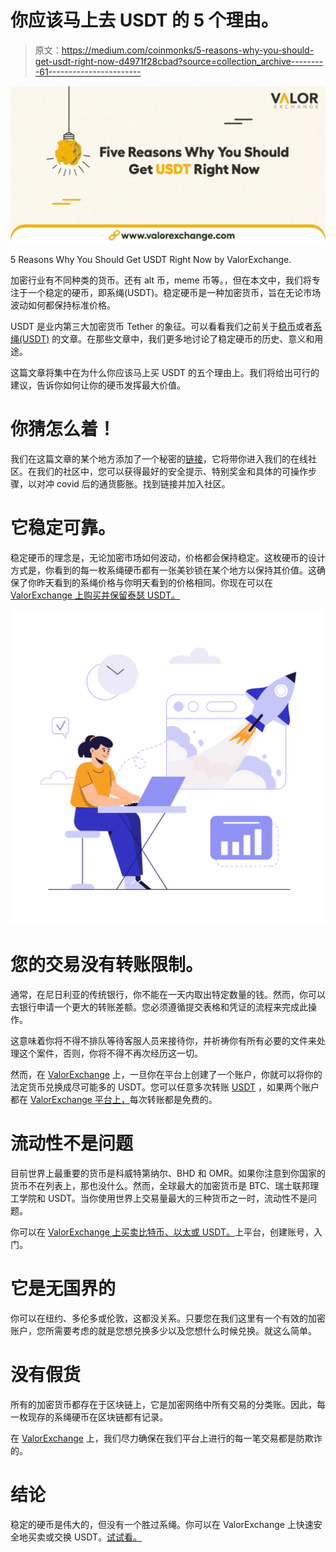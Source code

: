 # 你应该马上去 USDT 的 5 个理由。

> 原文：<https://medium.com/coinmonks/5-reasons-why-you-should-get-usdt-right-now-d4971f28cbad?source=collection_archive---------61----------------------->

![](img/fa08430b94af526841dfc8a6b3bbfd1d.png)

5 Reasons Why You Should Get USDT Right Now by ValorExchange.

加密行业有不同种类的货币。还有 alt 币，meme 币等。，但在本文中，我们将专注于一个稳定的硬币，即系绳(USDT)。稳定硬币是一种加密货币，旨在无论市场波动如何都保持标准价格。

USDT 是业内第三大加密货币 Tether 的象征。可以看看我们之前关于[稳币](https://valorexchange.com/blog/post?slug=what-is-a-stable-coin-a-beginners-guide)或者[系绳(USDT)](https://valorexchange.com/blog/post?slug=what-is-tether-and-how-does-it-work) 的文章。在那些文章中，我们更多地讨论了稳定硬币的历史、意义和用途。

这篇文章将集中在为什么你应该马上买 USDT 的五个理由上。我们将给出可行的建议，告诉你如何让你的硬币发挥最大价值。

# 你猜怎么着！

我们在这篇文章的某个地方添加了一个秘密的[链接](https://t.me/valorexchangecommunity)，它将带你进入我们的在线社区。在我们的社区中，您可以获得最好的安全提示、特别奖金和具体的可操作步骤，以对冲 covid 后的通货膨胀。找到链接并加入社区。

# 它稳定可靠。

稳定硬币的理念是，无论加密市场如何波动，价格都会保持稳定。这枚硬币的设计方式是，你看到的每一枚系绳硬币都有一张美钞锁在某个地方以保持其价值。这确保了你昨天看到的系绳价格与你明天看到的价格相同。你现在可以在 [ValorExchange 上购买并保留泰瑟 USDT。](https://account.valorexchange.com/)

![](img/33ab06dfd7efb27a2298e626c21b4af5.png)

# 您的交易没有转账限制。

通常，在尼日利亚的传统银行，你不能在一天内取出特定数量的钱。然而，你可以去银行申请一个更大的转账差额。您必须遵循提交表格和凭证的流程来完成此操作。

这意味着你将不得不排队等待客服人员来接待你，并祈祷你有所有必要的文件来处理这个案件，否则，你将不得不再次经历这一切。

然而，在 [ValorExchange](https://t.me/valorexchangecommunity) 上，一旦你在平台上创建了一个账户，你就可以将你的法定货币兑换成尽可能多的 USDT。您可以任意多次转账 [USDT](https://valorexchange.com/blog/post?slug=what-is-tether-and-how-does-it-work) ，如果两个账户都在 [ValorExchange 平台上，](https://account.valorexchange.com/)每次转账都是免费的。

# 流动性不是问题

目前世界上最重要的货币是科威特第纳尔、BHD 和 OMR。如果你注意到你国家的货币不在列表上，那也没什么。然而，全球最大的加密货币是 BTC、瑞士联邦理工学院和 USDT。当你使用世界上交易量最大的三种货币之一时，流动性不是问题。

你可以在 [ValorExchange 上买卖比特币、以太或 USDT。](https://account.valorexchange.com/)上平台，创建账号，入门。

# 它是无国界的

你可以在纽约、多伦多或伦敦，这都没关系。只要您在我们这里有一个有效的加密账户，您所需要考虑的就是您想兑换多少以及您想什么时候兑换。就这么简单。

# 没有假货

所有的加密货币都存在于区块链上，它是加密网络中所有交易的分类账。因此，每一枚现存的系绳硬币在区块链都有记录。

在 [ValorExchange](https://account.valorexchange.com/) 上，我们尽力确保在我们平台上进行的每一笔交易都是防欺诈的。

# 结论

稳定的硬币是伟大的，但没有一个胜过系绳。你可以在 ValorExchange 上快速安全地买卖或交换 USDT。[试试看。](https://account.valorexchange.com/)